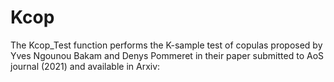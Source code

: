 # Kcop
The Kcop_Test function performs the K-sample test of copulas proposed by Yves Ngounou Bakam and Denys Pommeret in their paper submitted to AoS journal (2021) and available in Arxiv:  
